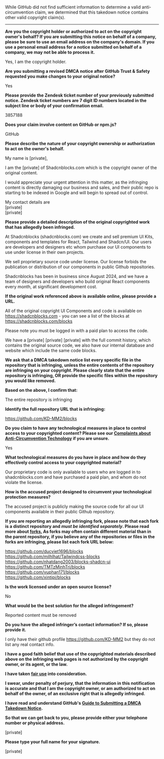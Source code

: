 While GitHub did not find sufficient information to determine a valid anti-circumvention claim, we determined that this takedown notice contains other valid copyright claim(s).

---

**Are you the copyright holder or authorized to act on the copyright owner's behalf? If you are submitting this notice on behalf of a company, please be sure to use an email address on the company's domain. If you use a personal email address for a notice submitted on behalf of a company, we may not be able to process it.**

Yes, I am the copyright holder.

**Are you submitting a revised DMCA notice after GitHub Trust & Safety requested you make changes to your original notice?**

Yes

**Please provide the Zendesk ticket number of your previously submitted notice. Zendesk ticket numbers are 7 digit ID numbers located in the subject line or body of your confirmation email.**

3857188

**Does your claim involve content on GitHub or npm.js?**

GitHub

**Please describe the nature of your copyright ownership or authorization to act on the owner's behalf.**

My name is [private], 

I am the [private] of Shadcnblocks.com which is the copyright owner of the original content.

I would appreciate your urgent attention in this matter, as the infringing content is directly damaging our business and sales, and their public repo is starting to be indexed in Google and will begin to spread out of control.

My contact details are  
[private]  
[private]  

**Please provide a detailed description of the original copyrighted work that has allegedly been infringed.**

At Shadcnblocks (shadcnblocks.com) we create and sell premium UI Kits, components and templates for React, Tailwind and Shadcn/UI. Our users are developers and designers etc whom purchase our UI components to use under license in their own projects.

We sell proprietary source code under license. Our license forbids the publication or distribution of our components in public Github repositories.

Shadcnblocks has been in business since August 2024, and we have a team of designers and developers who build original React components every month, at significant development cost.

**If the original work referenced above is available online, please provide a URL.**

All of the original copyright UI Components and code is available on https://shadcnblocks.com - you can see a list of the blocks at https://shadcnblocks.com/blocks

Please note you must be logged in with a paid plan to access the code.

We have a [private] [private] [private] with the full commit history, which contains the original source code, we also have our internal database and website which include the same code blocks.

**We ask that a DMCA takedown notice list every specific file in the repository that is infringing, unless the entire contents of the repository are infringing on your copyright. Please clearly state that the entire repository is infringing, OR provide the specific files within the repository you would like removed.**

**Based on the above, I confirm that:**

The entire repository is infringing

**Identify the full repository URL that is infringing:**

https://github.com/KD-MM2/blocks

**Do you claim to have any technological measures in place to control access to your copyrighted content? Please see our <a href="https://docs.github.com/articles/guide-to-submitting-a-dmca-takedown-notice#complaints-about-anti-circumvention-technology">Complaints about Anti-Circumvention Technology</a> if you are unsure.**

Yes

**What technological measures do you have in place and how do they effectively control access to your copyrighted material?**

Our proprietary code is only available to users who are logged in to shadcnblocks.com and have purchased a paid plan, and whom do not violate the license.

**How is the accused project designed to circumvent your technological protection measures?**

The accused project is publicly making the source code for all our UI components available in their public Github repository.

**If you are reporting an allegedly infringing fork, please note that each fork is a distinct repository and <i>must be identified separately</i>. Please read more about <a href="https://docs.github.com/articles/dmca-takedown-policy#b-what-about-forks-or-whats-a-fork">forks.</a> As forks may often contain different material than in the parent repository, if you believe any of the repositories or files in the forks are infringing, please list each fork URL below:**

https://github.com/ducviet1696/blocks  
https://github.com/milhlhat/Tailwindcss-blocks  
https://github.com/nhatdang2003/blocks-shadcn-ui  
https://github.com/TMTzMinhTri/blocks  
https://github.com/vuphan171/blocks  
https://github.com/xintipi/blocks

**Is the work licensed under an open source license?**

No

**What would be the best solution for the alleged infringement?**

Reported content must be removed

**Do you have the alleged infringer’s contact information? If so, please provide it.**

I only have their github profile https://github.com/KD-MM2 but they do not list any real contact info.

**I have a good faith belief that use of the copyrighted materials described above on the infringing web pages is not authorized by the copyright owner, or its agent, or the law.**

**I have taken <a href="https://www.lumendatabase.org/topics/22">fair use</a> into consideration.**

**I swear, under penalty of perjury, that the information in this notification is accurate and that I am the copyright owner, or am authorized to act on behalf of the owner, of an exclusive right that is allegedly infringed.**

**I have read and understand GitHub's <a href="https://docs.github.com/articles/guide-to-submitting-a-dmca-takedown-notice/">Guide to Submitting a DMCA Takedown Notice</a>.**

**So that we can get back to you, please provide either your telephone number or physical address.**

[private]

**Please type your full name for your signature.**

[private]
